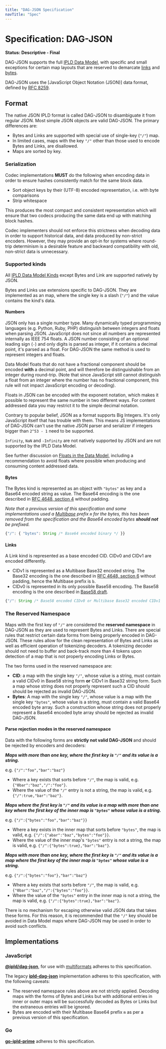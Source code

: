 ```yaml
---
title: "DAG-JSON Specification"
navTitle: "Spec"
---
```


# Specification: DAG-JSON

**Status: Descriptive - Final**

DAG-JSON supports the full [IPLD Data Model](/docs/data-model/), with specific and small exceptions for certain map layouts that are reserved to demarcate [links](/docs/data-model/kinds/#link-kind) and [bytes](/docs/data-model/kinds/#bytes-kind).

DAG-JSON uses the [JavaScript Object Notation (JSON)] data format, defined by [RFC 8259](https://tools.ietf.org/html/rfc8259).

## Format

The native JSON IPLD format is called DAG-JSON to disambiguate it from regular JSON. Most simple JSON objects are valid DAG-JSON. The primary differences are:

 * Bytes and Links are supported with special use of single-key (`"/"`) map.
 * In limited cases, maps with the key `"/"` other than those used to encode Bytes and Links, are disallowed.
 * Maps are sorted by key.

### Serialization

Codec implementations **MUST** do the following when encoding data in order to ensure hashes consistently match for the same block data.

 - Sort object keys by their (UTF-8) encoded representation, i.e. with byte comparisons
 - Strip whitespace

This produces the most compact and consistent representation which will ensure that two codecs
producing the same data end up with matching block hashes.

Codec implementers should not enforce this strictness when decoding data in order to support historical data, and data produced by non-strict encoders. However, they may provide an opt-in for systems where round-trip determinism is a desirable feature and backward compatibility with old, non-strict data is unnecessary.

### Supported kinds

All [IPLD Data Model Kinds](/docs/data-model/kinds/) except Bytes and Link are supported natively by JSON.

Bytes and Links use extensions specific to DAG-JSON. They are implemented as an map, where the single key is a slash (`"/"`) and the value contains the kind's data.

#### Numbers

JSON only has a single number type. Many dynamically typed programming languages (e.g. Python, Ruby, PHP) distinguish between integers and floats when parsing JSON. JavaScript does not since all numbers are represented internally as IEEE 754 floats. A JSON number consisting of an optional leading sign (`-`) and only digits is parsed as integer, if it contains a decimal point, it's parsed as a float. For DAG-JSON the same method is used to represent integers and floats.

Data Model floats that do not have a fractional component should be encoded **with** a decimal point, and will therefore be distinguishable from an integer during round-trip. (Note that since JavaScript still cannot distinguish a float from an integer where the number has no fractional component, this rule will not impact JavaScript encoding or decoding).

Floats in JSON can be encoded with the exponent notation, which makes it possible to represent the same number in two different ways. For content addressed data you may restrict it to the simple decimal notation.

Contrary to popular belief, JSON as a format supports Big Integers. It's only JavaScript itself that has trouble with them. This means JS implementations of DAG-JSON can't use the native JSON parser and serializer if integers bigger than `2^53 - 1` need to be supported.

`Infinity`, `NaN` and `-Infinity` are not natively supported by JSON and are not supported by the IPLD Data Model.

See further discussion on [Floats in the Data Model](/docs/data-model/kinds/#float-kind), including a recommendation to avoid floats where possible when producing and consuming content addressed data.

#### Bytes

The Bytes kind is represented as an object with `"bytes"` as key and a Base64 encoded string as value. The Base64 encoding is the one described in [RFC 4648, section 4](https://tools.ietf.org/html/rfc4648#section-4) without padding.

_Note that a previous version of this specification and some implementations used a [Multibase](https://github.com/multiformats/multibase) prefix `m` for the bytes, this has been removed from the specification and the Base64 encoded bytes **should not** be prefixed._


```javascript
{"/": { "bytes": String /* Base64 encoded binary */ }}
```

#### Links

A Link kind is represented as a base encoded CID. CIDv0 and CIDv1 are encoded differently.

 - CIDv1 is represented as a Multibase Base32 encoded string. The Base32 encoding is the one described in [RFC 4648, section 6](https://tools.ietf.org/html/rfc4648#section-6) without padding, hence the Multibase prefix is `b`.
 - CIDv0 is represented in its only possible Base58 encoding. The Base58 encoding is the one described in [Base58 draft](https://tools.ietf.org/html/draft-msporny-base58).

```javascript
{"/": String /* Base58 encoded CIDv0 or Multibase Base32 encoded CIDv1 */}
```

### The Reserved Namespace

Maps with the first key of `"/"` are considered the **reserved namespace** in DAG-JSON as they are used to represent Bytes and Links. There are special rules that restrict certain data forms from being properly encoded in DAG-JSON. These rules allow for the clean representation of Bytes and Links as well as efficient operation of tokenizing decoders. A tokenizing decoder should not need to buffer and back-track more than 4 tokens upon detection of a map that is not properly encoding Links or Bytes.

The two forms used in the reserved namespace are:

 * **CID**: a map with the single key `"/"`, whose value is a string, must contain a valid CIDv0 in Base58 string form **or** CIDv1 in Base32 string form. Such a map whose string does not properly represent such a CID should should be rejected as invalid DAG-JSON.
 * **Bytes**: A map with the single key `"/"`, whose value is a map with the single key `"bytes"`, whose value is a string, must contain a valid Base64 encoded byte array. Such a construction whose string does not properly represent a Base64 encoded byte array should be rejected as invalid DAG-JSON.

#### Parse rejection modes in the reserved namespace

Data with the following forms are **strictly not valid DAG-JSON** and should be rejected by encoders and decoders:

***Maps with more than one key, where the first key is `"/"` and its value is a string.***

e.g. `{"/":"foo","bar":"baz"}`

 * Where a key exists that sorts before `"/"`, the map is valid, e.g. `{"0bar":"baz","/":"foo"}`.
 * Where the value of the `"/"` entry is not a string, the map is valid, e.g. `{"/":true,"bar":"baz"}`.

***Maps where the first key is `"/"` and its value is a map with more than one key where the first key of the inner map is `"bytes"` whose value is a string.***

e.g. `{"/":{"bytes":"foo","bar":"baz"}}`

 * Where a key exists in the inner map that sorts before `"bytes"`, the map is valid, e.g. `{"/":{"abar":"baz","bytes":"foo"}}`.
 * Where the value of the inner map's `"bytes"` entry is not a string, the map is valid, e.g. `{"/":{"bytes":true},"bar":"baz"}`.

***Maps with more than one key, where the first key is `"/"` and its value is a map where the first key of the inner map is `"bytes"` whose value is a string.***

e.g. `{"/":{"bytes":"foo"},"bar":"baz"}`

 * Where a key exists that sorts before `"/"`, the map is valid, e.g. `{"0bar":"baz","/":{"bytes":"foo"}}`.
 * Where the value of the `"bytes"` entry in the inner map is not a string, the map is valid, e.g. `{"/":{"bytes":true},"bar":"baz"}`.

There is no mechanism for escaping otherwise valid JSON data that takes these forms. For this reason, it is recommended that the `"/"` key should be avoided in Data Model maps where DAG-JSON may be used in order to avoid such conflicts.

## Implementations

### JavaScript

**[@ipld/dag-json](https://github.com/ipld/js-dag-json)**, for use with [multiformats](https://github.com/multiformats/js-multiformats) adheres to this specification.

The legacy **[ipld-dag-json](https://github.com/ipld/js-ipld-dag-json)** implementation adheres to this specification, with the following caveats:
 * The reserved namespace rules above are not strictly applied. Decoding maps with the forms of Bytes and Links but with additional entries in inner or outer maps will be successfully decoded as Bytes or Links but the extraneous entries will be ignored.
 * Bytes are encoded with their Multibase Base64 prefix `m` as per a previous version of this specification.

### Go

**[go-ipld-prime](https://github.com/ipld/go-ipld-prime)** adheres to this specification.

